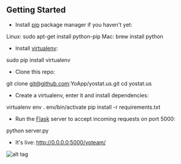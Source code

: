 ## Getting Started

* Install [pip](http://pip.readthedocs.org/en/latest/installing.html) package manager if you haven't yet:

Linux: sudo apt-get install python-pip
Mac: brew install python

* Install [virtualenv](http://virtualenv.readthedocs.org/en/latest/virtualenv.html#installation):

sudo pip install virtualenv

* Clone this repo: 

git clone git@github.com:YoApp/yostat.us.git
cd yostat.us

* Create a virtualenv, enter it and install dependencies:

virtualenv env
. env/bin/activate
pip install -r requirements.txt

* Run the [Flask](http://flask.pocoo.org/) server to accept incoming requests on port 5000:

python server.py

* It's live: http://0.0.0.0:5000/yoteam/


![alt tag](http://cl.ly/371T26230A0d/Screen%20Shot%202016-01-15%20at%201.51.05%20PM.png)
